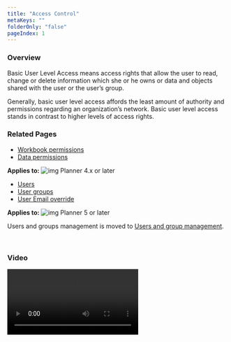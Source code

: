 ```yaml
---
title: "Access Control"
metaKeys: ""
folderOnly: "false"
pageIndex: 1
---
```

### Overview
Basic User Level Access means access rights that allow the user to read, change or delete information which she or he owns or data and objects shared with the user or the user’s group.

Generally, basic user level access affords the least amount of authority and permissions regarding an organization’s network. Basic user level access stands in contrast to higher levels of access rights.
<br/>

### Related Pages

-  [Workbook permissions](access-control/workbook-permissions.md)
-  [Data permissions](access-control/data-permissions.md)

**Applies to:** ![img](https://profitbasedocs.blob.core.windows.net/icons/yes-icon.png) Planner 4.x or later
<br/>

-  [Users](access-control/user-management.md)
-  [User groups](access-control/group-management.md)
-  [User Email override](access-control/user-email-override.md)

**Applies to:** ![img](https://profitbasedocs.blob.core.windows.net/icons/yes-icon.png) Planner 5 or later
<br/>

Users and groups management is moved to [Users and group management](users-and-group-management.md).

<br/>


### Video
![](https://docs.support.profitbase.com/framework/invision/videos/usersandpermissions.mp4)

